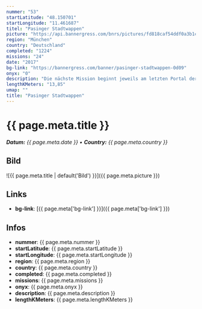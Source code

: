 ```yaml
---
nummer: "53"
startLatitude: "48.150701"
startLongitude: "11.461687"
titel: "Pasinger Stadtwappen"
picture: "https://api.bannergress.com/bnrs/pictures/fd818caf54ddf0a3b1cdbe1e34009f71"
region: "München"
country: "Deutschland"
completed: "1224"
missions: "24"
date: "2017"
bg-link: "https://bannergress.com/banner/pasinger-stadtwappen-0d09"
onyx: "0"
description: "Die nächste Mission beginnt jeweils am letzten Portal der vorherigen Mission. Es kommen Hack- und Capture/Upgrade-Missionen vor. Fahrrad ist von Vorteil."
lengthKMeters: "13,85"
umap: ""
title: "Pasinger Stadtwappen"
---
```


# {{ page.meta.title }}
_**Datum:** {{ page.meta.date }} • **Country:** {{ page.meta.country }}_

## Bild
![{{ page.meta.title | default('Bild') }}]({{ page.meta.picture }})

## Links
- **bg-link**: [{{ page.meta['bg-link'] }}]({{ page.meta['bg-link'] }})

## Infos
- **nummer**: {{ page.meta.nummer }}
- **startLatitude**: {{ page.meta.startLatitude }}
- **startLongitude**: {{ page.meta.startLongitude }}
- **region**: {{ page.meta.region }}
- **country**: {{ page.meta.country }}
- **completed**: {{ page.meta.completed }}
- **missions**: {{ page.meta.missions }}
- **onyx**: {{ page.meta.onyx }}
- **description**: {{ page.meta.description }}
- **lengthKMeters**: {{ page.meta.lengthKMeters }}

